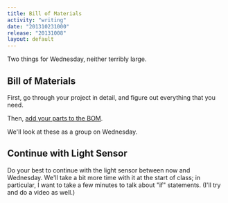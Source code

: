 ```yaml
---
title: Bill of Materials
activity: "writing"
date: "201310231000"
release: "20131008"
layout: default
---
```


Two things for Wednesday, neither terribly large.

## Bill of Materials

First, go through your project in detail, and figure out everything that you need.

Then, [add your parts to the BOM](
https://docs.google.com/spreadsheet/ccc?key=0AlNxNvdJfUo8dFZvNVpXNDZUTUlrRF9IVzRRMkVwZnc&usp=sharing).

We'll look at these as a group on Wednesday.

## Continue with Light Sensor

Do your best to continue with the light sensor between now and Wednesday. We'll take a bit more time with it at the start of class; in particular, I want to take a few minutes to talk about "if" statements. (I'll try and do a video as well.)
